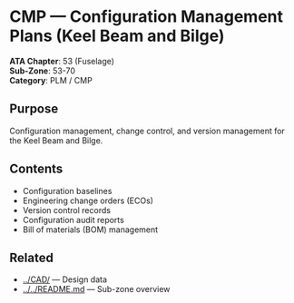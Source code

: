 # CMP — Configuration Management Plans (Keel Beam and Bilge)

**ATA Chapter**: 53 (Fuselage)  
**Sub-Zone**: 53-70  
**Category**: PLM / CMP

## Purpose

Configuration management, change control, and version management for the Keel Beam and Bilge.

## Contents

- Configuration baselines
- Engineering change orders (ECOs)
- Version control records
- Configuration audit reports
- Bill of materials (BOM) management

## Related

- [../CAD/](../CAD/) — Design data
- [../../README.md](../../README.md) — Sub-zone overview
